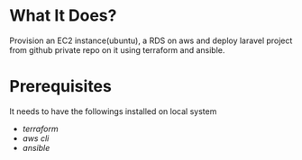 # What It Does?
Provision an EC2 instance(ubuntu), a RDS on aws and
deploy laravel project from github private repo on it
using terraform and ansible.
# Prerequisites
It needs to have the followings installed on local system
  - *terraform*
  - *aws cli*
  - *ansible*
